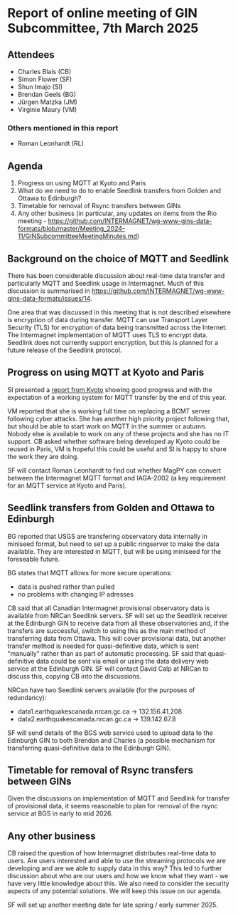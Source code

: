# Report of online meeting of GIN Subcommittee, 7th March 2025

## Attendees
- Charles Blais (CB)
- Simon Flower (SF)
- Shun Imajo (SI)
- Brendan Geels (BG)
- Jürgen Matzka (JM)
- Virginie Maury (VM)

### Others mentioned in this report
- Roman Leonhardt (RL)

## Agenda
1. Progress on using MQTT at Kyoto and Paris
2. What do we need to do to enable Seedlink transfers from Golden and Ottawa to Edinburgh?
3. Timetable for removal of Rsync transfers between GINs
4. Any other business (in particular, any updates on items from the Rio meeting - https://github.com/INTERMAGNET/wg-www-gins-data-formats/blob/master/Meeting_2024-11/GINSubcommitteeMeetingMinutes.md)

## Background on the choice of MQTT and Seedlink

There has been considerable discussion about real-time data transfer and particularly MQTT and Seedlink usage in Intermagnet. Much of this discussion is summarised in https://github.com/INTERMAGNET/wg-www-gins-data-formats/issues/14.

One area that was discussed in this meeting that is not described elsewhere is encryption of data during transfer. MQTT can use Transport Layer Security (TLS) for encryption of data being transmitted across the Internet. The Intermagnet implementation of MQTT uses TLS to encrypt data. Seedlink does not currently support encryption, but this is planned for a future release of the Seedlink protocol.

## Progress on using MQTT at Kyoto and Paris

SI presented a [report from Kyoto](mqtt_report_kyoto_20250307.pdf) showing good progress and with the expectation of a working system for MQTT transfer by the end of this year.

VM reported that she is working full time on replacing a BCMT server following cyber attacks. She has another high priority project following that, but should be able to start work on MQTT in the summer or autumn. Nobody else is available to work on any of these projects and she has no IT support. CB asked whether software being developed ay Kyoto could be reused in Paris, VM is hopeful this could be useful and SI is happy to share the work they are doing.

SF will contact Roman Leonhardt to find out whether MagPY can convert between the Intermagnet MQTT format and IAGA-2002 (a key requirement for an MQTT service at Kyoto and Paris).

## Seedlink transfers from Golden and Ottawa to Edinburgh

BG reported that USGS are transfering observatory data internally in miniseed format, but need to set up a public ringserver to make the data available. They are interested in MQTT, but will be using miniseed for the foreseable future.

BG states that MQTT allows for more secure operations:
 - data is pushed rather than pulled
 - no problems with changing IP adresses

CB said that all Canadian Intermagnet provisional observatory data is available from NRCan Seedlink servers. SF will set up the Seedlink receiver at the Edinburgh GIN to receive data from all these observatories and, if the transfers are successful, switch to using this as the main method of transferring data from Ottawa. This will cover provisional data, but another transfer method is needed for quasi-definitive data, which is sent "manually" rather than as part of automatic processing. SF said that quasi-definitive data could be sent via email or using the data delivery web service at the Edinburgh GIN. SF will contact David Calp at NRCan to discuss this, copying CB into the discussions.

NRCan have two Seedlink servers available (for the purposes of redundancy):

- data1.earthquakescanada.nrcan.gc.ca -> 132.156.41.208
- data2.earthquakescanada.nrcan.gc.ca -> 139.142.67.8

SF will send details of the BGS web service used to upload data to the Edinburgh GIN to both Brendan and Charles (a possible mechanism for transferring quasi-definitive data to the Edinburgh GIN).

## Timetable for removal of Rsync transfers between GINs

Given the discussions on implementation of MQTT and Seedlink for transfer of provisional data, it seems reasonable to plan for removal of the rsync service at BGS in early to mid 2026.

## Any other business

CB raised the question of how Intermagnet distributes real-time data to users. Are users interested and able to use the streaming protocols we are developing and are we able to supply data in this way? This led to further discussion about who are our users and how we know what they want - we have very little knowledge about this. We also need to consider the security aspects of any potential solutions. We will keep this issue on our agenda.

SF will set up another meeting date for late spring / early summer 2025.
